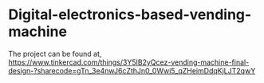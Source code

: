 # Digital-electronics-based-vending-machine
The project can be found at,
https://www.tinkercad.com/things/3Y5IB2yQcez-vending-machine-final-design-?sharecode=gTn_3e4nwJ6cZthJn0_0Wwi5_qZHeimDdqKjLJT2qwY
